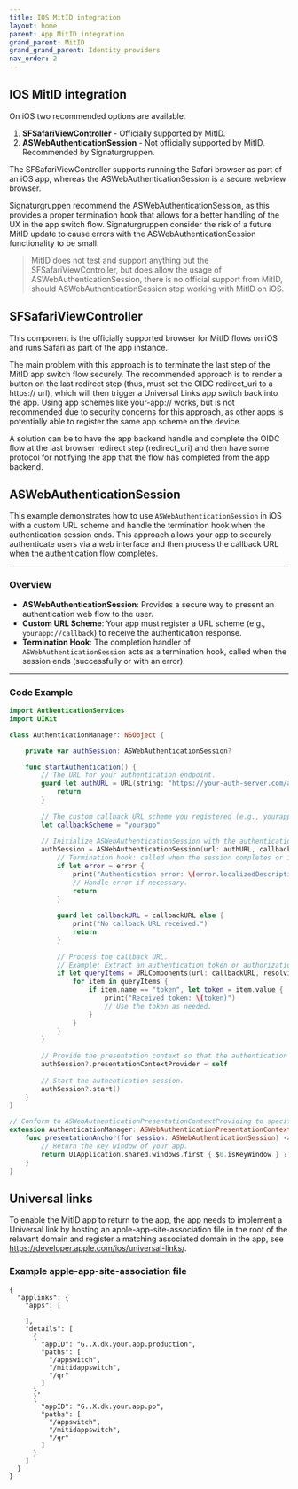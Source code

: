 ```yaml
---
title: IOS MitID integration
layout: home
parent: App MitID integration
grand_parent: MitID
grand_grand_parent: Identity providers
nav_order: 2
---
```


## IOS MitID integration
On iOS two recommended options are available. 

1. **SFSafariViewController** - Officially supported by MitID.
2. **ASWebAuthenticationSession** - Not officially supported by MitID. Recommended by Signaturgruppen.

The SFSafariViewController supports running the Safari browser as part of an iOS app, whereas the ASWebAuthenticationSession is a secure webview browser. 

Signaturgruppen recommend the ASWebAuthenticationSession, as this provides a proper termination hook that allows for a better handling of the UX in the app switch flow. Signaturgruppen consider the risk of a future MitID update to cause errors with the ASWebAuthenticationSession functionality to be small.

> MitID does not test and support anything but the SFSafariViewController, but does allow the usage of ASWebAuthenticationSession, there is no official support from MitID, should ASWebAuthenticationSession stop working with MitID on iOS.

## SFSafariViewController
This component is the officially supported browser for MitID flows on iOS and runs Safari as part of the app instance. 

The main problem with this approach is to terminate the last step of the MitID app switch flow securely. The recommended approach is to render a button on the last redirect step (thus, must set the OIDC redirect_uri to a  https:// url), which will then trigger a Universal Links app switch back into the app.
Using app schemes like your-app:// works, but is not recommended due to security concerns for this approach, as other apps is potentially able to register the same app scheme on the device.

A solution can be to have the app backend handle and complete the OIDC flow at the last browser redirect step (redirect_uri) and then have some protocol for notifying the app that the flow has completed from the app backend.

## ASWebAuthenticationSession

This example demonstrates how to use `ASWebAuthenticationSession` in iOS with a custom URL scheme and handle the termination hook when the authentication session ends. This approach allows your app to securely authenticate users via a web interface and then process the callback URL when the authentication flow completes.

---

### Overview

- **ASWebAuthenticationSession**: Provides a secure way to present an authentication web flow to the user.
- **Custom URL Scheme**: Your app must register a URL scheme (e.g., `yourapp://callback`) to receive the authentication response.
- **Termination Hook**: The completion handler of `ASWebAuthenticationSession` acts as a termination hook, called when the session ends (successfully or with an error).

---

### Code Example

```swift
import AuthenticationServices
import UIKit

class AuthenticationManager: NSObject {

    private var authSession: ASWebAuthenticationSession?

    func startAuthentication() {
        // The URL for your authentication endpoint.
        guard let authURL = URL(string: "https://your-auth-server.com/auth?client_id=YOUR_CLIENT_ID") else {
            return
        }
        
        // The custom callback URL scheme you registered (e.g., yourapp://callback)
        let callbackScheme = "yourapp"
        
        // Initialize ASWebAuthenticationSession with the authentication URL and callback URL scheme.
        authSession = ASWebAuthenticationSession(url: authURL, callbackURLScheme: callbackScheme) { callbackURL, error in
            // Termination hook: called when the session completes or is cancelled.
            if let error = error {
                print("Authentication error: \(error.localizedDescription)")
                // Handle error if necessary.
                return
            }
            
            guard let callbackURL = callbackURL else {
                print("No callback URL received.")
                return
            }
            
            // Process the callback URL.
            // Example: Extract an authentication token or authorization code from the URL.
            if let queryItems = URLComponents(url: callbackURL, resolvingAgainstBaseURL: false)?.queryItems {
                for item in queryItems {
                    if item.name == "token", let token = item.value {
                        print("Received token: \(token)")
                        // Use the token as needed.
                    }
                }
            }
        }
        
        // Provide the presentation context so that the authentication session is displayed correctly.
        authSession?.presentationContextProvider = self
        
        // Start the authentication session.
        authSession?.start()
    }
}

// Conform to ASWebAuthenticationPresentationContextProviding to specify the presentation anchor.
extension AuthenticationManager: ASWebAuthenticationPresentationContextProviding {
    func presentationAnchor(for session: ASWebAuthenticationSession) -> ASPresentationAnchor {
        // Return the key window of your app.
        return UIApplication.shared.windows.first { $0.isKeyWindow } ?? ASPresentationAnchor()
    }
}
```

## Universal links

To enable the MitID app to return to the app, the app needs to implement a Universal link by hosting an apple-app-site-association file in the root of the relavant domain and register a matching associated domain in the app, see <https://developer.apple.com/ios/universal-links/>.

### Example apple-app-site-association file
```
{
  "applinks": {
    "apps": [
      
    ],
    "details": [
      {
        "appID": "G..X.dk.your.app.production",
        "paths": [
          "/appswitch",
          "/mitidappswitch",
          "/qr"
        ]
      },
      {
        "appID": "G..X.dk.your.app.pp",
        "paths": [
          "/appswitch",
          "/mitidappswitch",
          "/qr"
        ]
      }
    ]
  }
}
```
